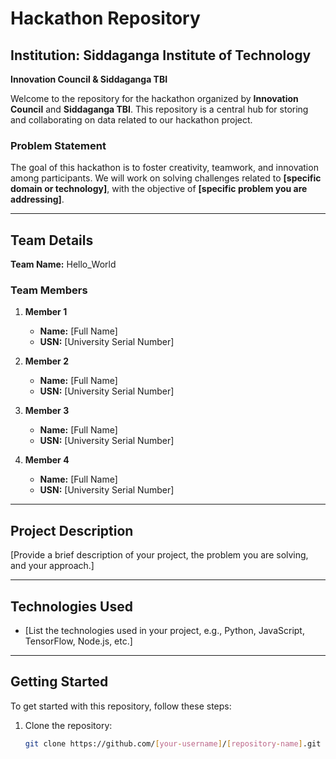 # Hackathon Repository

## Institution: Siddaganga Institute of Technology  
**Innovation Council & Siddaganga TBI**

Welcome to the repository for the hackathon organized by **Innovation Council** and **Siddaganga TBI**. This repository is a central hub for storing and collaborating on data related to our hackathon project.

### Problem Statement

The goal of this hackathon is to foster creativity, teamwork, and innovation among participants. We will work on solving challenges related to **[specific domain or technology]**, with the objective of **[specific problem you are addressing]**.

---

## Team Details

**Team Name:** Hello_World

### Team Members

1. **Member 1**  
   - **Name:** [Full Name]  
   - **USN:** [University Serial Number]

2. **Member 2**  
   - **Name:** [Full Name]  
   - **USN:** [University Serial Number]

3. **Member 3**  
   - **Name:** [Full Name]  
   - **USN:** [University Serial Number]

4. **Member 4**  
   - **Name:** [Full Name]  
   - **USN:** [University Serial Number]

---

## Project Description

[Provide a brief description of your project, the problem you are solving, and your approach.]

---

## Technologies Used

- [List the technologies used in your project, e.g., Python, JavaScript, TensorFlow, Node.js, etc.]

---

## Getting Started

To get started with this repository, follow these steps:

1. Clone the repository:

   ```bash
   git clone https://github.com/[your-username]/[repository-name].git
